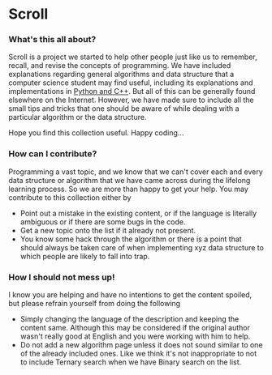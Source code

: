 # Scroll

### What's this all about?

Scroll is a project we started to help other people just like us to remember, recall, and revise the concepts of programming. We have included explanations regarding general algorithms and data structure that a computer science student may find useful, including its explanations and implementations in [Python and C++](https://piyushdeshmukh.github.io/scroll/start.html). But all of this can be generally found elsewhere on the Internet. However, we have made sure to include all the small tips and tricks that one should be aware of while dealing with a particular algorithm or the data structure.

Hope you find this collection useful. Happy coding...

### How can I contribute?

Programming a vast topic, and we know that we can't cover each and every data structure or algorithm that we have came across during the lifelong learning process. So we are more than happy to get your help. You may contribute to this collection either by
* Point out a mistake in the existing content, or if the language is literally ambiguous or if there are some bugs in the code.
* Get a new topic onto the list if it already not present.
* You know some hack through the algorithm or there is a point that should always be taken care of when implementing xyz data structure to which people are likely to fall into trap.

### How I should not mess up!

I know you are helping and have no intentions to get the content spoiled, but please refrain yourself from doing the following
* Simply changing the language of the description and keeping the content same. Although this may be considered if the original author wasn't really good at English and you were working with him to help.
* Do not add a new algorithm page unless it does not sound similar to one of the already included ones. Like we think it's not inappropriate to not to include Ternary search when we have Binary search on the list.
